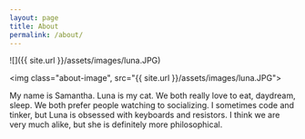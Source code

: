 ```yaml
---
layout: page
title: About
permalink: /about/
---
```


![]({{ site.url }}/assets/images/luna.JPG)

<img class="about-image", src="{{ site.url }}/assets/images/luna.JPG">

My name is Samantha. Luna is my cat. 
We both really love to eat, daydream, sleep. We both prefer people watching to socializing. 
I sometimes code and tinker, but Luna is obsessed with keyboards and resistors. 
I think we are very much alike, but she is definitely more philosophical. 


